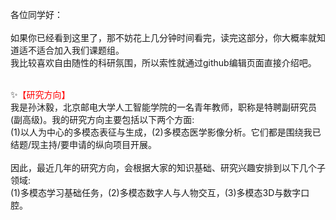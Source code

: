 各位同学好：<br><br>
如果你已经看到这里了，那不妨花上几分钟时间看完，读完这部分，你大概率就知道适不适合加入我们课题组。<br>
我比较喜欢自由随性的科研氛围，所以索性就通过github编辑页面直接介绍吧。<br><br>

✨<font color=red>【研究方向】</font><br>
我是孙沐毅，北京邮电大学人工智能学院的一名青年教师，职称是特聘副研究员(副高级)。我的研究方向主要包括以下两个方面:<br>
(1)以人为中心的多模态表征与生成，(2)多模态医学影像分析。它们都是围绕我已结题/现主持/要申请的纵向项目开展。<br><br>
因此，最近几年的研究方向，会根据大家的知识基础、研究兴趣安排到以下几个子领域:<br>
(1)多模态学习基础任务，(2)多模态数字人与人物交互，(3)多模态3D与数字口腔。<br>
